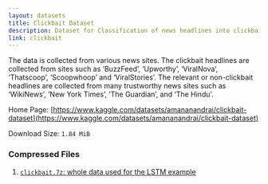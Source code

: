 ```yaml
---
layout: datasets
title: Clickbait Dataset
description: Dataset for Classification of news headlines into clickbait or non-clickbait.
link: clickbait
---
```


The data is collected from various news sites.
The clickbait headlines are collected from sites such as ‘BuzzFeed’, ‘Upworthy’, ‘ViralNova’, ‘Thatscoop’, ‘Scoopwhoop’ and ‘ViralStories’.
The relevant or non-clickbait headlines are collected from many trustworthy news sites such as ‘WikiNews’, ’New York Times’, ‘The Guardian’, and ‘The Hindu’.

Home Page: [https://www.kaggle.com/datasets/amananandrai/clickbait-dataset](https://www.kaggle.com/datasets/amananandrai/clickbait-dataset)

Download Size: `1.84 MiB`

### Compressed Files

1. [`clickbait.7z`:  whole data used for the LSTM example](https://systemds.apache.org/assets/datasets/clickbait/clickbait.7z)